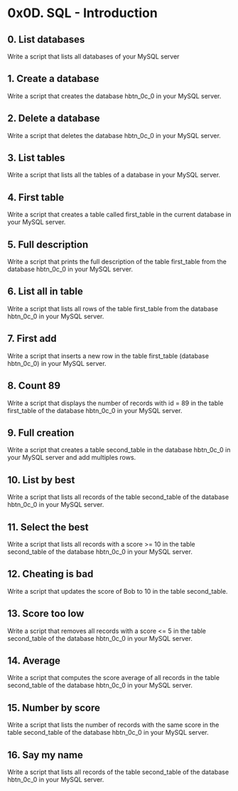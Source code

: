 # 0x0D. SQL - Introduction
## 0. List databases
Write a script that lists all databases of your MySQL server
## 1. Create a database
Write a script that creates the database hbtn_0c_0 in your MySQL server.
## 2. Delete a database
Write a script that deletes the database hbtn_0c_0 in your MySQL server.
## 3. List tables
Write a script that lists all the tables of a database in your MySQL server.
## 4. First table
Write a script that creates a table called first_table in the current database in your MySQL server.
## 5. Full description
Write a script that prints the full description of the table first_table from the database hbtn_0c_0 in your MySQL server.
## 6. List all in table
Write a script that lists all rows of the table first_table from the database hbtn_0c_0 in your MySQL server.
## 7. First add
Write a script that inserts a new row in the table first_table (database hbtn_0c_0) in your MySQL server.
## 8. Count 89
Write a script that displays the number of records with id = 89 in the table first_table of the database hbtn_0c_0 in your MySQL server.
## 9. Full creation
Write a script that creates a table second_table in the database hbtn_0c_0 in your MySQL server and add multiples rows.
## 10. List by best
Write a script that lists all records of the table second_table of the database hbtn_0c_0 in your MySQL server.
## 11. Select the best
Write a script that lists all records with a score >= 10 in the table second_table of the database hbtn_0c_0 in your MySQL server.
## 12. Cheating is bad 
Write a script that updates the score of Bob to 10 in the table second_table.
## 13. Score too low
Write a script that removes all records with a score <= 5 in the table second_table of the database hbtn_0c_0 in your MySQL server.
## 14. Average
Write a script that computes the score average of all records in the table second_table of the database hbtn_0c_0 in your MySQL server.
## 15. Number by score
Write a script that lists the number of records with the same score in the table second_table of the database hbtn_0c_0 in your MySQL server.
## 16. Say my name
Write a script that lists all records of the table second_table of the database hbtn_0c_0 in your MySQL server.
